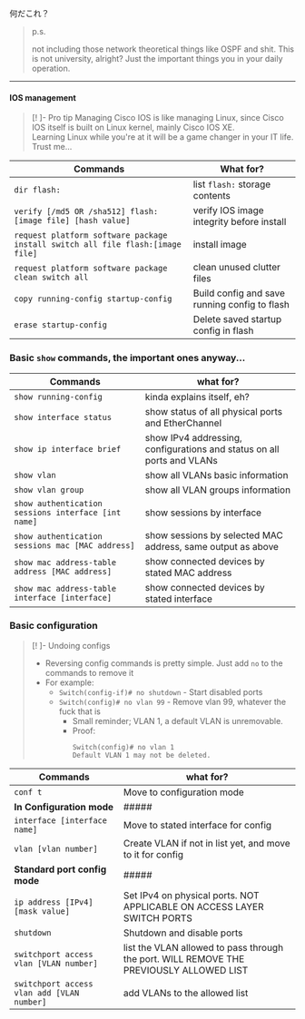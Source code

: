 何だこれ？

> p.s.
> 
> not including those network theoretical things like OSPF and shit. This is not university, alright? Just the important things you in your daily operation.
> 
---

#### IOS management
> [! ]- Pro tip
> Managing Cisco IOS is like managing Linux, since Cisco IOS itself is built on Linux kernel, mainly Cisco IOS XE.\
> Learning Linux while you're at it will be a game changer in your IT life. Trust me...

| Commands | What for? |
| --- | --- |
| `dir flash:` | list `flash:` storage contents |
| `verify [/md5 OR /sha512] flash:[image file] [hash value]` | verify IOS image integrity before install |
| `request platform software package install switch all file flash:[image file]` | install image |
| `request platform software package clean switch all` | clean unused clutter files |
| `copy running-config startup-config` | Build config and save running config to flash |
| `erase startup-config` | Delete saved startup config in flash |

### Basic `show` commands, the important ones anyway...

| Commands | what for? | 
| --- | --- |
| `show running-config` | kinda explains itself, eh? |
| `show interface status` | show status of all physical ports and EtherChannel | 
| `show ip interface brief` | show IPv4 addressing, configurations and status on all ports and VLANs |
| `show vlan` | show all VLANs basic information |
| `show vlan group` | show all VLAN groups information |
| `show authentication sessions interface [int name] ` | show sessions by interface |
| `show authentication sessions mac [MAC address]` | show sessions by selected MAC address, same output as above |
| `show mac address-table address [MAC address]` | show connected devices by stated MAC address | 
| `show mac address-table interface [interface]` | show connected devices by stated interface |


### Basic configuration

> [! ]- Undoing configs
> - Reversing config commands is pretty simple. Just add `no` to the commands to remove it
> - For example:
> 	- `Switch(config-if)# no shutdown` - Start disabled ports
> 	- `Switch(config)# no vlan 99`  - Remove vlan 99, whatever the fuck that is
> 		- Small reminder; VLAN 1, a default VLAN is unremovable.
> 		- Proof:
> 			```
> 			Switch(config)# no vlan 1
> 			Default VLAN 1 may not be deleted.
> 			```


| Commands | what for? |
| --- | --- |
| `conf t` | Move to configuration mode |
| **In Configuration mode** | ##### |
| `interface [interface name]` | Move to stated interface for config |
| `vlan [vlan number]` | Create VLAN if not in list yet, and move to it for config |
| **Standard port config mode** | ##### | 
| `ip address [IPv4] [mask value]` | Set IPv4 on physical ports. NOT APPLICABLE ON ACCESS LAYER SWITCH PORTS |
| `shutdown` | Shutdown and disable ports |
| `switchport access vlan [VLAN number]` | list the VLAN allowed to pass through the port. WILL REMOVE THE PREVIOUSLY ALLOWED LIST | 
| `switchport access vlan add [VLAN number]` | add VLANs to the allowed list

